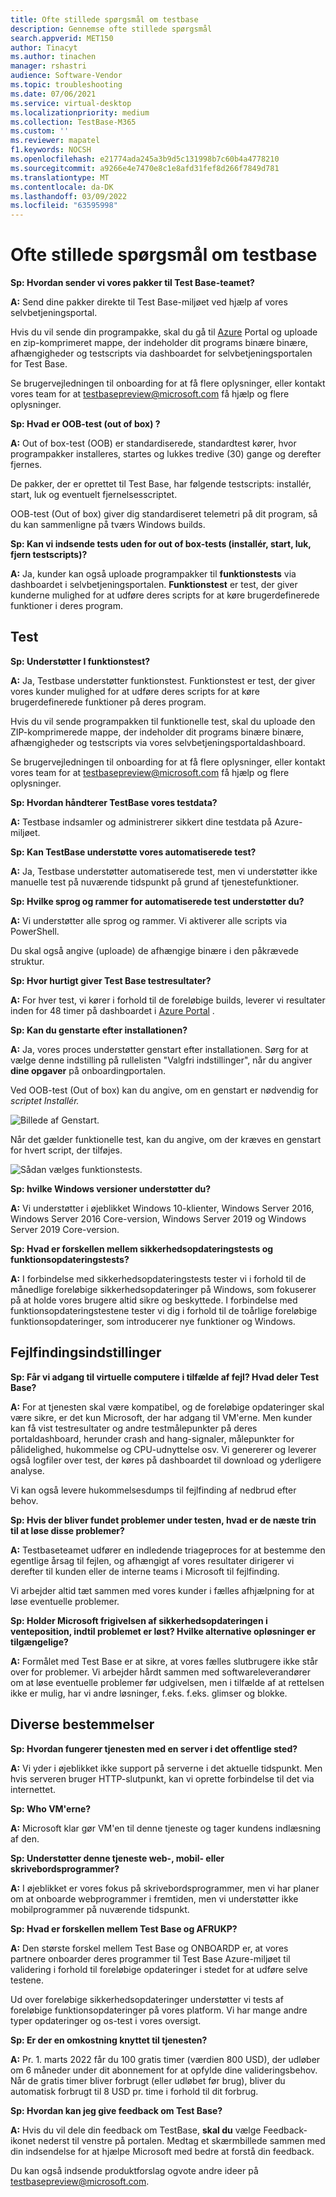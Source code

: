```yaml
---
title: Ofte stillede spørgsmål om testbase
description: Gennemse ofte stillede spørgsmål
search.appverid: MET150
author: Tinacyt
ms.author: tinachen
manager: rshastri
audience: Software-Vendor
ms.topic: troubleshooting
ms.date: 07/06/2021
ms.service: virtual-desktop
ms.localizationpriority: medium
ms.collection: TestBase-M365
ms.custom: ''
ms.reviewer: mapatel
f1.keywords: NOCSH
ms.openlocfilehash: e21774ada245a3b9d5c131998b7c60b4a4778210
ms.sourcegitcommit: a9266e4e7470e8c1e8afd31fef8d266f7849d781
ms.translationtype: MT
ms.contentlocale: da-DK
ms.lasthandoff: 03/09/2022
ms.locfileid: "63595998"
---
```

# <a name="test-base-faq"></a>Ofte stillede spørgsmål om testbase

**Sp: Hvordan sender vi vores pakker til Test Base-teamet?**

**A:** Send dine pakker direkte til Test Base-miljøet ved hjælp af vores selvbetjeningsportal.

Hvis du vil sende din programpakke, skal du gå til [Azure](https://www.aka.ms/testbaseportal "Testbase startside") Portal og uploade en zip-komprimeret mappe, der indeholder dit programs binære binære, afhængigheder og testscripts via dashboardet for selvbetjeningsportalen for Test Base. 

Se brugervejledningen til onboarding for at få flere oplysninger, eller kontakt vores team for at <testbasepreview@microsoft.com> få hjælp og flere oplysninger.

**Sp: Hvad er OOB-test (out of box) ?**

**A:** Out of box-test (OOB) er standardiserede, standardtest kører, hvor programpakker installeres, startes og lukkes tredive (30) gange og derefter fjernes. 

De pakker, der er oprettet til Test Base, har følgende testscripts: installér, start, luk og eventuelt fjernelsesscriptet. 

OOB-test (Out of box) giver dig standardiseret telemetri på dit program, så du kan sammenligne på tværs Windows builds.

**Sp: Kan vi indsende tests uden for out of box-tests (installér, start, luk, fjern testscripts)?**

**A:** Ja, kunder kan også uploade programpakker til **funktionstests** via dashboardet i selvbetjeningsportalen.
**Funktionstest** er test, der giver kunderne mulighed for at udføre deres scripts for at køre brugerdefinerede funktioner i deres program.


## <a name="testing"></a>Test

**Sp: Understøtter I funktionstest?**

**A:** Ja, Testbase understøtter funktionstest. Funktionstest er test, der giver vores kunder mulighed for at udføre deres scripts for at køre brugerdefinerede funktioner på deres program. 

Hvis du vil sende programpakken til funktionelle test, skal du uploade den ZIP-komprimerede mappe, der indeholder dit programs binære binære, afhængigheder og testscripts via vores selvbetjeningsportaldashboard. 

Se brugervejledningen til onboarding for at få flere oplysninger, eller kontakt vores team for at <testbasepreview@microsoft.com> få hjælp og flere oplysninger.

**Sp: Hvordan håndterer TestBase vores testdata?**

**A:** Testbase indsamler og administrerer sikkert dine testdata på Azure-miljøet. 

**Sp: Kan TestBase understøtte vores automatiserede test?**

**A:** Ja, Testbase understøtter automatiserede test, men vi understøtter ikke manuelle test på nuværende tidspunkt på grund af tjenestefunktioner.

**Sp: Hvilke sprog og rammer for automatiserede test understøtter du?**

**A:** Vi understøtter alle sprog og rammer. Vi aktiverer alle scripts via PowerShell. 

Du skal også angive (uploade) de afhængige binære i den påkrævede struktur.

**Sp: Hvor hurtigt giver Test Base testresultater?**

**A:** For hver test, vi kører i forhold til de foreløbige builds, leverer vi resultater inden for 48 timer på dashboardet i [Azure Portal](https://www.aka.ms/testbaseportal "Testbase startside") .

**Sp: Kan du genstarte efter installationen?**

**A:** Ja, vores proces understøtter genstart efter installationen. Sørg for at vælge denne indstilling på rullelisten "Valgfri indstillinger", når du angiver **dine opgaver** på onboardingportalen.

Ved OOB-test (Out of box) kan du angive, om en genstart er nødvendig for _scriptet Installér._

![Billede af Genstart.](Media/reboot.png)

Når det gælder funktionelle test, kan du angive, om der kræves en genstart for hvert script, der tilføjes.

![Sådan vælges funktionstests.](Media/functionalreboot.png)

**Sp: hvilke Windows versioner understøtter du?**

**A:** Vi understøtter i øjeblikket Windows 10-klienter, Windows Server 2016, Windows Server 2016 Core-version, Windows Server 2019 og Windows Server 2019 Core-version.

**Sp: Hvad er forskellen mellem sikkerhedsopdateringstests og funktionsopdateringstests?**

**A:** I forbindelse med sikkerhedsopdateringstests tester **<ins></ins>** vi i forhold til de månedlige foreløbige sikkerhedsopdateringer på Windows, som fokuserer på at holde vores brugere altid sikre og beskyttede. I forbindelse med funktionsopdateringstestene tester **<ins></ins>** vi dig i forhold til de toårlige foreløbige funktionsopdateringer, som introducerer nye funktioner og Windows.

## <a name="debugging-options"></a>Fejlfindingsindstillinger

**Sp: Får vi adgang til virtuelle computere i tilfælde af fejl? Hvad deler Test Base?**

**A:** For at tjenesten skal være kompatibel, og de foreløbige opdateringer skal være sikre, er det kun Microsoft, der har adgang til VM'erne. Men kunder kan få vist testresultater og andre testmålepunkter på deres portaldashboard, herunder crash and hang-signaler, målepunkter for pålidelighed, hukommelse og CPU-udnyttelse osv. Vi genererer og leverer også logfiler over test, der køres på dashboardet til download og yderligere analyse. 

Vi kan også levere hukommelsesdumps til fejlfinding af nedbrud efter behov.

**Sp: Hvis der bliver fundet problemer under testen, hvad er de næste trin til at løse disse problemer?**

**A:** Testbaseteamet udfører en indledende triageproces for at bestemme den egentlige årsag til fejlen, og afhængigt af vores resultater dirigerer vi derefter til kunden eller de interne teams i Microsoft til fejlfinding. 

Vi arbejder altid tæt sammen med vores kunder i fælles afhjælpning for at løse eventuelle problemer. 

**Sp: Holder Microsoft frigivelsen af sikkerhedsopdateringen i venteposition, indtil problemet er løst? Hvilke alternative opløsninger er tilgængelige?**

**A:** Formålet med Test Base er at sikre, at vores fælles slutbrugere ikke står over for problemer. Vi arbejder hårdt sammen med softwareleverandører om at løse eventuelle problemer før udgivelsen, men i tilfælde af at rettelsen ikke er mulig, har vi andre løsninger, f.eks. f.eks. glimser og blokke.

## <a name="miscellaneous"></a>Diverse bestemmelser

**Sp: Hvordan fungerer tjenesten med en server i det offentlige sted?**

**A:** Vi yder i øjeblikket ikke support på serverne i det aktuelle tidspunkt. Men hvis serveren bruger HTTP-slutpunkt, kan vi oprette forbindelse til det via internettet.

**Sp: Who VM'erne?**

**A:** Microsoft klar gør VM'en til denne tjeneste og tager kundens indlæsning af den.

**Sp: Understøtter denne tjeneste web-, mobil- eller skrivebordsprogrammer?**

**A:** I øjeblikket er vores fokus på skrivebordsprogrammer, men vi har planer om at onboarde webprogrammer i fremtiden, men vi understøtter ikke mobilprogrammer på nuværende tidspunkt.

**Sp: Hvad er forskellen mellem Test Base og AFRUKP?**

**A:** Den største forskel mellem Test Base og ONBOARDP er, at vores partnere onboarder deres programmer til Test Base Azure-miljøet til validering i forhold til foreløbige opdateringer i stedet for at udføre selve testene. 

Ud over foreløbige sikkerhedsopdateringer understøtter vi tests af foreløbige funktionsopdateringer på vores platform. Vi har mange andre typer opdateringer og os-test i vores oversigt.

**Sp: Er der en omkostning knyttet til tjenesten?**

**A:** Pr. 1. marts 2022 får du 100 gratis timer (værdien 800 USD), der udløber om 6 måneder under dit abonnement for at opfylde dine valideringsbehov. Når de gratis timer bliver forbrugt (eller udløbet før brug), bliver du automatisk forbrugt til 8 USD pr. time i forhold til dit forbrug.   

**Sp: Hvordan kan jeg give feedback om Test Base?**

**A:** Hvis du vil dele din feedback om TestBase, **skal du** vælge Feedback-ikonet nederst til venstre på portalen. Medtag et skærmbillede sammen med din indsendelse for at hjælpe Microsoft med bedre at forstå din feedback. 

Du kan også indsende produktforslag ogvote andre ideer på <testbasepreview@microsoft.com>.
